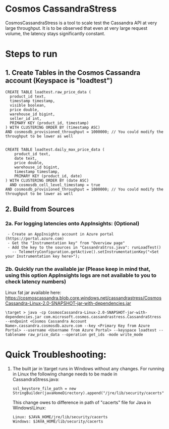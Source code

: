 # Cosmos CassandraStress
CosmosCassandraStress is a tool to scale test the Cassandra API at very large throughput. It is to be observed that even at very large request volume, the latency stays significantly constant.

# Steps to run

## 1. Create Tables in the Cosmos Cassandra account (Keyspace is "loadtest")

    CREATE TABLE loadtest.raw_price_data (
      product_id text,
      timestamp timestamp,
      visible boolean,
      price double,
      warehouse_id bigint,
      seller_id int,
      PRIMARY KEY (product_id, timestamp)
    ) WITH CLUSTERING ORDER BY (timestamp ASC)
    AND cosmosdb_provisioned_throughput = 1000000; // You could modify the throughput to be lower as well


    CREATE TABLE loadtest.daily_max_price_data (
        product_id text,
        date text,
        price double,
        warehouse_id bigint,
        timestamp timestamp,
        PRIMARY KEY (product_id, date)
    ) WITH CLUSTERING ORDER BY (date ASC)
      AND cosmosdb_cell_level_timestamp = true
    AND cosmosdb_provisioned_throughput = 1000000; // You could modify the throughput to be lower as well

## 2. Build from Sources

### 2a. For logging latencies onto AppInsights: (Optional)
     - Create an AppInsights account in Azure portal (https://portal.azure.com)
     - Get the "Instrumentation key" from "Overview page"
     - Add the key to the sources in "CassandraStrss.java": runLoadTest()
       -- TelemetryConfiguration.getActive().setInstrumentationKey("<Set your Instrumentation key here>");

### 2b. Quickly run the available jar (Please keep in mind that, using this option AppInsights logs are not available to you to check latency numbers)

Linux fat jar available here: https://cosmoscassandra.blob.core.windows.net/cassandrastress/CosmosCassandra-Linux-2.0-SNAPSHOT-jar-with-dependencies.jar

    \target > java -cp CosmosCassandra-Linux-2.0-SNAPSHOT-jar-with-dependencies.jar com.microsoft.cosmos.cassandrastress.CassandraStress --endpoint <Cosmos Cassandra Account Name>.cassandra.cosmosdb.azure.com --key <Primary Key from Azure Portal> --username <Username from Azure Portal> --keyspace loadtest --tablename raw_price_data --operation get_ids -mode write_mode
 

# Quick Troubleshooting:
1. The built jar in \target runs in Windows without any changes. For running in Linux the following change needs to be made in    CassandraStress.java:

       ssl_keystore_file_path = new StringBuilder(javaHomeDirectory).append("/jre/lib/security/cacerts").toString();
                
   This change owes to difference in path of "cacerts" file for Java in Windows\Linux:
   
       Linux: $JAVA_HOME/jre/lib/security/cacerts
       Windows: $JAVA_HOME/lib/security/cacerts
   


